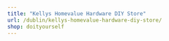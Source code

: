 ```yaml
---
title: "Kellys Homevalue Hardware DIY Store"
url: /dublin/kellys-homevalue-hardware-diy-store/
shop: doityourself
---
```

